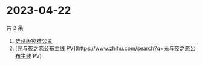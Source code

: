 # 2023-04-22

共 2 条

<!-- BEGIN ZHIHUSEARCH -->
<!-- 最后更新时间 Sat Apr 22 2023 03:13:38 GMT+0800 (China Standard Time) -->
1. [史诗级灾难公关](https://www.zhihu.com/search?q=史诗级灾难公关)
1. [光与夜之恋公布主线 PV](https://www.zhihu.com/search?q=光与夜之恋公布主线 PV)
<!-- END ZHIHUSEARCH -->
